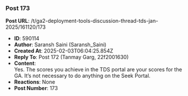 ### Post 173
**Post URL**: /t/ga2-deployment-tools-discussion-thread-tds-jan-2025/161120/173
- **ID**: 590114
- **Author**: Saransh Saini (Saransh_Saini)
- **Created At**: 2025-02-03T06:04:25.854Z
- **Reply To**: Post 172 (Tanmay Garg, 22f2001630)
- **Content**:  
  Yes. The scores you achieve in the TDS portal are your scores for the GA. It’s not necessary to do anything on the Seek Portal.
- **Reactions**: None
- **Post Number**: 173

